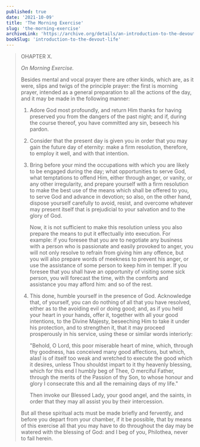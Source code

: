 ```yaml
---
published: true
date: '2021-10-09'
title: 'The Morning Exercise'
slug: 'the-morning-exercise'
archiveLink: 'https://archive.org/details/an-introduction-to-the-devout-life/page/60?view=theater'
bookSlug: 'introduction-to-the-devout-life'
---
```


> OHAPTER X.
>
> *On Morning Exercise.*
>
> Besides mental and vocal prayer there are other kinds, which are, as it were, slips and twigs of the principle prayer: the first is morning prayer, intended as a general preparation to all the actions of the day, and it may be made in the following manner:
>
> 1. Adore God most profoundly, and return Him thanks for having preserved you from the dangers of the past night; and if, during the course thereof, you have committed any sin, beseech his pardon.
>
> 2. Consider that the present day is given you in order that you may gain the future day of eternity: make a firm resolution, therefore, to employ it well, and with that intention.
>
> 3. Bring before your mind the occupations with which you are likely to be engaged during the day; what opportunities to serve God, what temptations to offend Him, either through anger, or vanity, or any other irregularity, and prepare yourself with a firm resolution to make the best use of the means which shall be offered to you, to serve God and advance in devotion; so also, on the other hand, dispose yourself carefully to avoid, resist, and overcome whatever may present itself that is prejudicial to your salvation and to the glory of God.
>
>    Now, it is not sufficient to make this resolution unless you also prepare the means to put it effectually into execution. For example: if you foresee that you are to negotiate any business with a person who is passionate and easily provoked to anger, you will not only resolve to refrain from giving him any offence, but you will also prepare words of meekness to prevent his anger, or use the assistance of some person to keep him in temper. If you foresee that you shall have an opportunity of visiting some sick person, you will forecast the time, with the comforts and assistance you may afford him: and so of the rest.
>
> 4. This done, humble yourself in the presence of God. Acknowledge that, of yourself, you can do nothing of all that you have resolved, either as to the avoiding evil or doing good; and, as if you held your heart in your hands, offer it, together with all your good intentions, to the Divine Majesty, beseeching Him to take it under his protection, and to strengthen it, that it may proceed prosperously in his service, using these or similar words interiorly:
>
>    "Behold, O Lord, this poor miserable heart of mine, which, through thy goodness, has conceived many good affections, but which, alas! is of itself too weak and wretched to execute the good which it desires, unless Thou shouldst impart to it thy heavenly blessing, which for this end I humbly beg of Thee, O merciful Father, through the merits of the Passion of thy Son, to whose honour and glory I consecrate this and all the remaining days of my life."
>
>    Then invoke our Blessed Lady, your good angel, and the saints, in order that they may all assist you by their intercession.
>
> But all these spiritual acts must be made briefly and fervently, and before you depart from your chamber, if it be possible, that by means of this exercise all that you may have to do throughout the day may be watered with the blessing of God: and I beg of you, Philothea, never to fail herein.